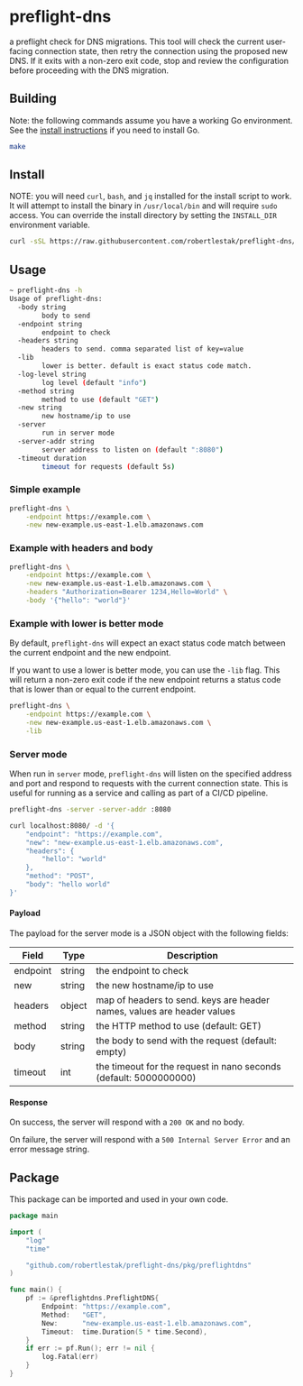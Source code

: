 # preflight-dns

a preflight check for DNS migrations. This tool will check the current user-facing connection state, then retry the connection using the proposed new DNS. If it exits with a non-zero exit code, stop and review the configuration before proceeding with the DNS migration.

## Building

Note: the following commands assume you have a working Go environment. See the [install instructions](https://golang.org/doc/install) if you need to install Go.

```bash
make
```

## Install

NOTE: you will need `curl`, `bash`, and `jq` installed for the install script to work. It will attempt to install the binary in `/usr/local/bin` and will require `sudo` access. You can override the install directory by setting the `INSTALL_DIR` environment variable.

```bash
curl -sSL https://raw.githubusercontent.com/robertlestak/preflight-dns/main/scripts/install.sh | bash
```

## Usage

```bash
~ preflight-dns -h
Usage of preflight-dns:
  -body string
        body to send
  -endpoint string
        endpoint to check
  -headers string
        headers to send. comma separated list of key=value
  -lib
        lower is better. default is exact status code match.
  -log-level string
        log level (default "info")
  -method string
        method to use (default "GET")
  -new string
        new hostname/ip to use
  -server
        run in server mode
  -server-addr string
        server address to listen on (default ":8080")
  -timeout duration
        timeout for requests (default 5s)
```

### Simple example

```bash
preflight-dns \
	-endpoint https://example.com \
	-new new-example.us-east-1.elb.amazonaws.com
```

### Example with headers and body

```bash
preflight-dns \
	-endpoint https://example.com \
	-new new-example.us-east-1.elb.amazonaws.com \
	-headers "Authorization=Bearer 1234,Hello=World" \
	-body '{"hello": "world"}'
```

### Example with lower is better mode

By default, `preflight-dns` will expect an exact status code match between the current endpoint and the new endpoint. 

If you want to use a lower is better mode, you can use the `-lib` flag. This will return a non-zero exit code if the new endpoint returns a status code that is lower than or equal to the current endpoint.

```bash
preflight-dns \
	-endpoint https://example.com \
	-new new-example.us-east-1.elb.amazonaws.com \
	-lib
```

### Server mode

When run in `server` mode, `preflight-dns` will listen on the specified address and port and respond to requests with the current connection state. This is useful for running as a service and calling as part of a CI/CD pipeline.

```bash
preflight-dns -server -server-addr :8080
```

```bash
curl localhost:8080/ -d '{
	"endpoint": "https://example.com",
	"new": "new-example.us-east-1.elb.amazonaws.com",
	"headers": {
		"hello": "world"
	},
	"method": "POST",
	"body": "hello world"
}'
```

#### Payload

The payload for the server mode is a JSON object with the following fields:

| Field    | Type   | Description                                                                 |
| -------- | ------ | --------------------------------------------------------------------------- |
| endpoint | string | the endpoint to check                                                       |
| new      | string | the new hostname/ip to use                                                  |
| headers  | object | map of headers to send. keys are header names, values are header values     |
| method   | string | the HTTP method to use (default: GET)                                       |
| body     | string | the body to send with the request (default: empty)                          |
| timeout  | int    | the timeout for the request in nano seconds (default: 5000000000)           |

#### Response

On success, the server will respond with a `200 OK` and no body.

On failure, the server will respond with a `500 Internal Server Error` and an error message string.

## Package

This package can be imported and used in your own code.

```go
package main

import (
	"log"
	"time"

	"github.com/robertlestak/preflight-dns/pkg/preflightdns"
)

func main() {
	pf := &preflightdns.PreflightDNS{
		Endpoint: "https://example.com",
		Method:   "GET",
		New:      "new-example.us-east-1.elb.amazonaws.com",
		Timeout:  time.Duration(5 * time.Second),
	}
	if err := pf.Run(); err != nil {
		log.Fatal(err)
	}
}
```